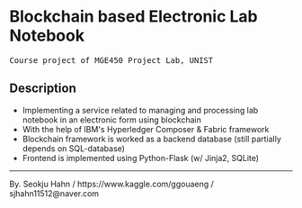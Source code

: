 # Blockchain based Electronic Lab Notebook
<pre>
Course project of MGE450 Project Lab, UNIST
</pre>

## Description
* Implementing a service related to managing and processing lab notebook in an electronic form using blockchain
* With the help of IBM's Hyperledger Composer & Fabric framework
* Blockchain framework is worked as a backend database (still partially depends on SQL-database)
* Frontend is implemented using Python-Flask (w/ Jinja2, SQLite)

<hr>
By. Seokju Hahn / https://www.kaggle.com/ggouaeng / sjhahn11512@naver.com

